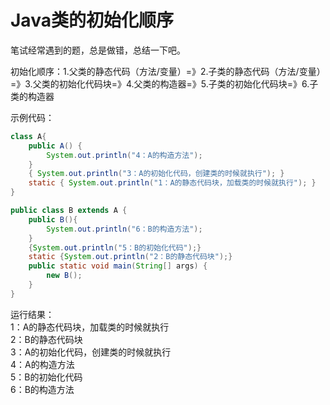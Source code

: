 # Java类的初始化顺序
笔试经常遇到的题，总是做错，总结一下吧。  

初始化顺序：1.父类的静态代码（方法/变量）=》2.子类的静态代码（方法/变量）=》3.父类的初始化代码块=》4.父类的构造器=》5.子类的初始化代码块=》6.子类的构造器

示例代码：
```Java
class A{
    public A() {
        System.out.println("4：A的构造方法");
    }
    { System.out.println("3：A的初始化代码，创建类的时候就执行"); }
    static { System.out.println("1：A的静态代码块，加载类的时候就执行"); }
}

public class B extends A {
    public B(){
        System.out.println("6：B的构造方法");
    }
    {System.out.println("5：B的初始化代码");}
    static {System.out.println("2：B的静态代码块");}
    public static void main(String[] args) {
        new B();
    }
}
```
运行结果：  
1：A的静态代码块，加载类的时候就执行  
2：B的静态代码块  
3：A的初始化代码，创建类的时候就执行  
4：A的构造方法  
5：B的初始化代码  
6：B的构造方法  